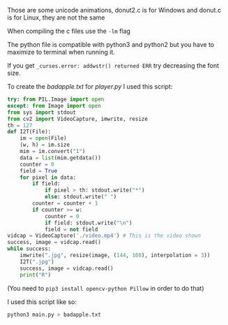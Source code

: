 Those are some unicode animations, donut2.c is for Windows and donut.c is for Linux, they are not the same

When compiling the c files use the `-lm` flag

The python file is compatible with python3 and python2 but you have to maximize to terminal when running it.

If you get `_curses.error: addwstr() returned ERR` try decreasing the font size.

To create the _badapple.txt_ for _player.py_ I used this script:

```py
try: from PIL.Image import open
except: from Image import open
from sys import stdout
from cv2 import VideoCapture, imwrite, resize
th = 127
def I2T(File):
	im = open(File)
	(w, h) = im.size
	mim = im.convert("1")
	data = list(mim.getdata())
	counter = 0
	field = True
	for pixel in data:
		if field:
			if pixel > th: stdout.write("*")
			else: stdout.write(" ")
		counter = counter + 1
		if counter >= w:
			counter = 0
			if field: stdout.write("\n")
			field = not field
vidcap = VideoCapture('./video.mp4') # This is the video shown
success, image = vidcap.read()
while success:
	imwrite(".jpg", resize(image, (144, 108), interpolation = 3))
	I2T(".jpg")
	success, image = vidcap.read()
	print("R")
```

(You need to `pip3 install opencv-python Pillow` in order to do that)

I used this script like so:

```sh
python3 main.py > badapple.txt
```
